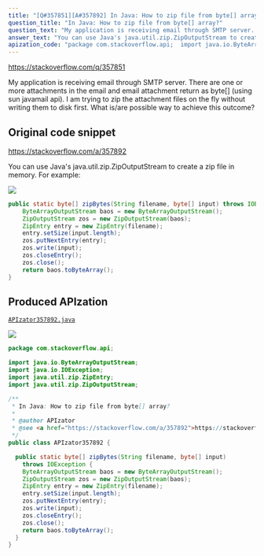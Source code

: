 ```yaml
---
title: "[Q#357851][A#357892] In Java: How to zip file from byte[] array?"
question_title: "In Java: How to zip file from byte[] array?"
question_text: "My application is receiving email through SMTP server. There are one or more attachments in the email and email attachment return as byte[] (using sun javamail api). I am trying to zip the attachment files on the fly without writing them to disk first. What is/are possible way to achieve this outcome?"
answer_text: "You can use Java's java.util.zip.ZipOutputStream to create a zip file in memory.  For example:"
apization_code: "package com.stackoverflow.api;  import java.io.ByteArrayOutputStream; import java.io.IOException; import java.util.zip.ZipEntry; import java.util.zip.ZipOutputStream;  /**  * In Java: How to zip file from byte[] array?  *  * @author APIzator  * @see <a href=\"https://stackoverflow.com/a/357892\">https://stackoverflow.com/a/357892</a>  */ public class APIzator357892 {    public static byte[] zipBytes(String filename, byte[] input)     throws IOException {     ByteArrayOutputStream baos = new ByteArrayOutputStream();     ZipOutputStream zos = new ZipOutputStream(baos);     ZipEntry entry = new ZipEntry(filename);     entry.setSize(input.length);     zos.putNextEntry(entry);     zos.write(input);     zos.closeEntry();     zos.close();     return baos.toByteArray();   } }"
---
```


https://stackoverflow.com/q/357851

My application is receiving email through SMTP server. There are one or more attachments in the email and email attachment return as byte[] (using sun javamail api).
I am trying to zip the attachment files on the fly without writing them to disk first.
What is/are possible way to achieve this outcome?



## Original code snippet

https://stackoverflow.com/a/357892

You can use Java&#x27;s java.util.zip.ZipOutputStream to create a zip file in memory.  For example:

<div class="code-logo"><img src="/stackoverflow.png" /></div>

```java
public static byte[] zipBytes(String filename, byte[] input) throws IOException {
    ByteArrayOutputStream baos = new ByteArrayOutputStream();
    ZipOutputStream zos = new ZipOutputStream(baos);
    ZipEntry entry = new ZipEntry(filename);
    entry.setSize(input.length);
    zos.putNextEntry(entry);
    zos.write(input);
    zos.closeEntry();
    zos.close();
    return baos.toByteArray();
}
```

## Produced APIzation

[`APIzator357892.java`](https://github.com/pasqualesalza/apization-temp-data/raw/master/search/APIzator357892.java)

<div class="code-logo"><img src="/apizator.png" /></div>

```java
package com.stackoverflow.api;

import java.io.ByteArrayOutputStream;
import java.io.IOException;
import java.util.zip.ZipEntry;
import java.util.zip.ZipOutputStream;

/**
 * In Java: How to zip file from byte[] array?
 *
 * @author APIzator
 * @see <a href="https://stackoverflow.com/a/357892">https://stackoverflow.com/a/357892</a>
 */
public class APIzator357892 {

  public static byte[] zipBytes(String filename, byte[] input)
    throws IOException {
    ByteArrayOutputStream baos = new ByteArrayOutputStream();
    ZipOutputStream zos = new ZipOutputStream(baos);
    ZipEntry entry = new ZipEntry(filename);
    entry.setSize(input.length);
    zos.putNextEntry(entry);
    zos.write(input);
    zos.closeEntry();
    zos.close();
    return baos.toByteArray();
  }
}

```